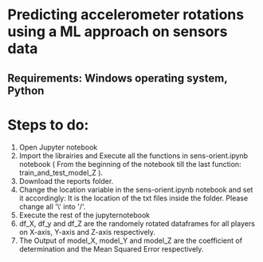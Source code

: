 # Predicting accelerometer rotations using a ML approach on sensors data

## Requirements: Windows operating system, Python

# Steps to do:
1. Open Jupyter notebook
2. Import the librairies and Execute all the functions in sens-orient.ipynb notebook ( From the beginning of the notebook till the last function: train_and_test_model_Z ).
2. Download the reports folder.
3. Change the location variable in the sens-orient.ipynb notebook and set it accordingly: It is the location of the txt files inside the folder. Please change all '\\' into '/'.
5. Execute the rest of the jupyternotebook
6. df_X, df_y and df_Z are the randomely rotated dataframes for all players on X-axis, Y-axis and Z-axis respectively.
7. The Output of model_X, model_Y and model_Z are the coefficient of determination and the Mean Squared Error respectively.
